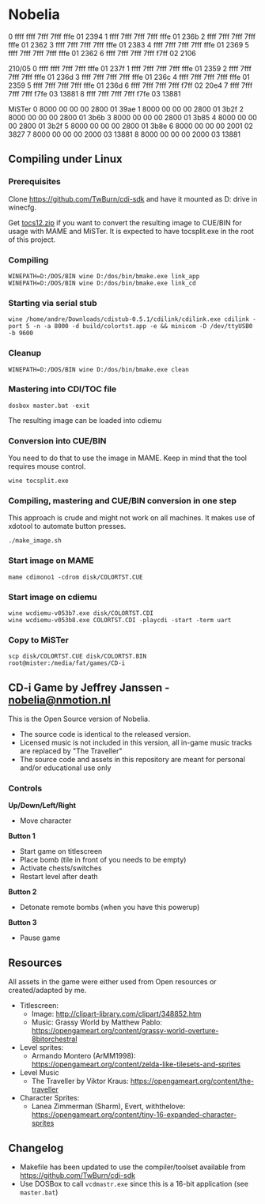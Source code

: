 # Nobelia

  0  ffff ffff 7fff 7fff fffe 01 2394
  1  ffff 7fff 7fff 7fff fffe 01 236b
  2  ffff 7fff 7fff 7fff fffe 01 2362
  3  ffff 7fff 7fff 7fff fffe 01 2383
  4  ffff 7fff 7fff 7fff fffe 01 2369
  5  ffff 7fff 7fff 7fff fffe 01 2362
  6  ffff 7fff 7fff 7fff f7ff 02 2106

210/05
  0  ffff ffff 7fff 7fff fffe 01 237f
  1  ffff 7fff 7fff 7fff fffe 01 2359
  2  ffff 7fff 7fff 7fff fffe 01 236d
  3  ffff 7fff 7fff 7fff fffe 01 236c
  4  ffff 7fff 7fff 7fff fffe 01 2359
  5  ffff 7fff 7fff 7fff fffe 01 236d
  6  ffff 7fff 7fff 7fff f7ff 02 20e4
  7  ffff 7fff 7fff 7fff f7fe 03 13881
  8  ffff 7fff 7fff 7fff f7fe 03 13881

MiSTer
  0  8000 00 00 00 2800 01 39ae
  1  8000 00 00 00 2800 01 3b2f
  2  8000 00 00 00 2800 01 3b6b
  3  8000 00 00 00 2800 01 3b85
  4  8000 00 00 00 2800 01 3b2f
  5  8000 00 00 00 2800 01 3b8e
  6  8000 00 00 00 2001 02 3827
  7  8000 00 00 00 2000 03 13881
  8  8000 00 00 00 2000 03 13881


## Compiling under Linux

### Prerequisites

Clone https://github.com/TwBurn/cdi-sdk and have it mounted as D: drive in winecfg.

Get [tocs12.zip](http://www.icdia.co.uk/sw_pc/vcdtools.html) if you want to convert
the resulting image to CUE/BIN for usage with MAME and MiSTer.
It is expected to have tocsplit.exe in the root of this project.

### Compiling

	WINEPATH=D:/DOS/BIN wine D:/dos/bin/bmake.exe link_app
	WINEPATH=D:/DOS/BIN wine D:/dos/bin/bmake.exe link_cd

### Starting via serial stub

	wine /home/andre/Downloads/cdistub-0.5.1/cdilink/cdilink.exe cdilink -port 5 -n -a 8000 -d build/colortst.app -e && minicom -D /dev/ttyUSB0 -b 9600

### Cleanup

	WINEPATH=D:/DOS/BIN wine D:/dos/bin/bmake.exe clean

### Mastering into CDI/TOC file

	dosbox master.bat -exit

The resulting image can be loaded into cdiemu

### Conversion into CUE/BIN

You need to do that to use the image in MAME. Keep in mind that the tool
requires mouse control.

	wine tocsplit.exe

### Compiling, mastering and CUE/BIN conversion in one step

This approach is crude and might not work on all machines.
It makes use of xdotool to automate button presses.

	./make_image.sh 

### Start image on MAME

	mame cdimono1 -cdrom disk/COLORTST.CUE

### Start image on cdiemu

	wine wcdiemu-v053b7.exe disk/COLORTST.CDI
	wine wcdiemu-v053b8.exe COLORTST.CDI -playcdi -start -term uart


### Copy to MiSTer

	scp disk/COLORTST.CUE disk/COLORTST.BIN root@mister:/media/fat/games/CD-i

## CD-i Game by Jeffrey Janssen - nobelia@nmotion.nl

This is the Open Source version of Nobelia. 
- The source code is identical to the released version.
- Licensed music is not included in this version, all in-game music tracks are replaced by "The Traveller"
- The source code and assets in this repository are meant for personal and/or educational use only

### Controls

**Up/Down/Left/Right**
- Move character

**Button 1**
- Start game on titlescreen
- Place bomb (tile in front of you needs to be empty)
- Activate chests/switches
- Restart level after death

**Button 2**
- Detonate remote bombs (when you have this powerup)

**Button 3**
- Pause game

## Resources

All assets in the game were either used from Open resources or created/adapted by me.

- Titlescreen:
	- Image: http://clipart-library.com/clipart/348852.htm
	- Music: Grassy World by Matthew Pablo: https://opengameart.org/content/grassy-world-overture-8bitorchestral
- Level sprites:
	- Armando Montero (ArMM1998): https://opengameart.org/content/zelda-like-tilesets-and-sprites
- Level Music
	- The Traveller by Viktor Kraus: https://opengameart.org/content/the-traveller
- Character Sprites:
	- Lanea Zimmerman (Sharm), Evert, withthelove: https://opengameart.org/content/tiny-16-expanded-character-sprites

## Changelog
- Makefile has been updated to use the compiler/toolset available from https://github.com/TwBurn/cdi-sdk
- Use DOSBox to call `vcdmastr.exe` since this is a 16-bit application (see `master.bat`)